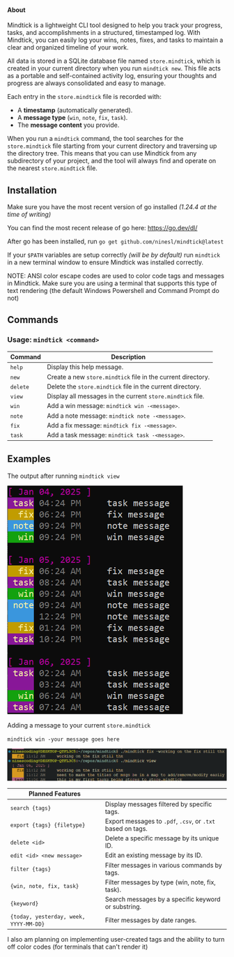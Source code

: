 #### About

Mindtick is a lightweight CLI tool designed to help you track your progress, tasks, and accomplishments in a structured, timestamped log. With Mindtick, you can easily log your wins, notes, fixes, and tasks to maintain a clear and organized timeline of your work.

All data is stored in a SQLite database file named `store.mindtick`, which is created in your current directory when you run `mindtick new`. This file acts as a portable and self-contained activity log, ensuring your thoughts and progress are always consolidated and easy to manage.

Each entry in the `store.mindtick` file is recorded with:
- A **timestamp** (automatically generated).
- A **message type** (`win`, `note`, `fix`, `task`).
- The **message content** you provide.

When you run a `mindtick` command, the tool searches for the `store.mindtick` file starting from your current directory and traversing up the directory tree. This means that you can use Mindtick from any subdirectory of your project, and the tool will always find and operate on the nearest `store.mindtick` file.

## Installation

Make sure you have the most recent version of go installed *(1.24.4 at the time of writing)*

You can find the most recent release of go here: https://go.dev/dl/

After go has been installed, run `go get github.com/ninesl/mindtick@latest`

If your `$PATH` variables are setup correctly *(will be by default)* run `mindtick` in a new terminal window to ensure Mindtick was installed correctly.

NOTE: ANSI color escape codes are used to color code tags and messages in Mindtick. Make sure you are using a terminal that supports this type of text rendering (the default Windows Powershell and Command Prompt do not)

## Commands

### Usage: `mindtick <command>`

| Command   | Description                                         |
|-----------|-----------------------------------------------------|
| `help`    | Display this help message.                         |
| `new`     | Create a new `store.mindtick` file in the current directory. |
| `delete`  | Delete the `store.mindtick` file in the current directory. |
| `view`    | Display all messages in the current `store.mindtick` file. |
| `win`     | Add a win message: `mindtick win -<message>`.      |
| `note`    | Add a note message: `mindtick note -<message>`.    |
| `fix`     | Add a fix message: `mindtick fix -<message>`.      |
| `task`    | Add a task message: `mindtick task -<message>`.    |

## Examples

The output after running `mindtick view`

![example mindtick view](readme_assets/view.png)

Adding a message to your current `store.mindtick`

`mindtick win -your message goes here`

![example adding fix tag msg](readme_assets/addingmsg.png)

| Planned Features                              |                                                |
|--------------------------------------|------------------------------------------------------------|
| `search {tags}`                      | Display messages filtered by specific tags.                |
| `export {tags} {filetype}`           | Export messages to `.pdf`, `.csv`, or `.txt` based on tags. |
| `delete <id>`                        | Delete a specific message by its unique ID.                |
| `edit <id> <new message>`            | Edit an existing message by its ID.                        |
| `filter {tags}`                      | Filter messages in various commands by tags.               |
| `{win, note, fix, task}`             | Filter messages by type (win, note, fix, task).            |
| `{keyword}`                          | Search messages by a specific keyword or substring.        |
| `{today, yesterday, week, YYYY-MM-DD}` | Filter messages by date ranges.                           |

I also am planning on implementing user-created tags and the ability to turn off color codes (for terminals that can't render it)
